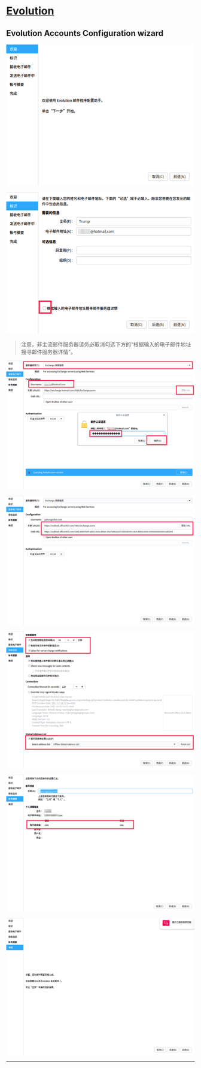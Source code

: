 # [Evolution]

## Evolution Accounts Configuration wizard

![1](./1.png)

![2](./2.png)

>注意，非主流邮件服务器请务必取消勾选下方的“根据输入的电子邮件地址搜寻邮件服务器详情”。

![3](./3.png)

![4](./4.png)

![5](./5.png)

![6](./6.png)

![7](./7.png)

---

[Evolution]:https://wiki.gnome.org/Apps/Evolution
